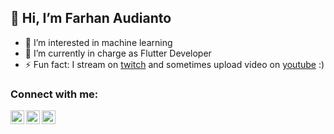 ## 👋 Hi, I’m Farhan Audianto

- 👀 I’m interested in machine learning
- 🌱 I’m currently in charge as Flutter Developer
- ⚡ Fun fact: I stream on [twitch](https://www.twitch.tv/fhaarn) and sometimes upload video on [youtube](https://www.youtube.com/channel/UCCQ9Egx2aKY1pQOUQQTe8Bg) :)

### Connect with me:

[<img align="left" alt="fhaarn | LinkedIn" width="22px" src="https://cdn.jsdelivr.net/npm/simple-icons@v3/icons/linkedin.svg" />][linkedin]
[<img align="left" alt="fhaarn | Instagram" width="22px" src="https://cdn.jsdelivr.net/npm/simple-icons@v3/icons/instagram.svg" />][instagram]
[<img align="left" alt="fhaarn | Instagram" width="22px" src="https://cdn.jsdelivr.net/npm/simple-icons@3.13.0/icons/spotify.svg" />][spotify]

<br />

[linkedin]: https://www.linkedin.com/in/farhan-audianto-b92569208/
[instagram]: https://www.instagram.com/_444.814/
[spotify]: https://open.spotify.com/user/farhanaudianto?si=a7c2df6bca8540d6

<!---
fhaarn/fhaarn is a ✨ special ✨ repository because its `README.md` (this file) appears on your GitHub profile.
You can click the Preview link to take a look at your changes.
--->
